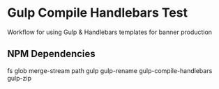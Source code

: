 # Gulp Compile Handlebars Test
Workflow for using Gulp & Handlebars templates for banner production

## NPM Dependencies
fs
glob
merge-stream
path
gulp
gulp-rename
gulp-compile-handlebars
gulp-zip